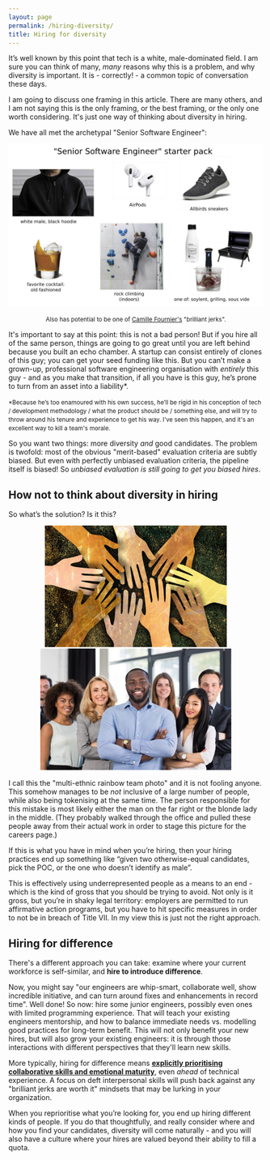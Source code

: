 ```yaml
---
layout: page
permalink: /hiring-diversity/
title: Hiring for diversity
---
```


It’s well known by this point that tech is a white, male-dominated field. I am sure you can think of many, _many_ reasons why this is a problem, and why diversity is important. It is - correctly! - a common topic of conversation these days.

I am going to discuss one framing in this article. There are many others, and I am not saying this is the only framing, or the best framing, or the only one worth considering. It's just one way of thinking about diversity in hiring.

We have all met the archetypal "Senior Software Engineer":

<div align="center">
<img style="" src="/images/sse_starterpack.jpg" width="800" alt='The senior software engineer stereotype: white male, black hoodie, Allbird sneakers, airpods, old fashioned cocktail, rock climbing, and one of grilling, sous vide, or Soylent.'>
<p><small>Also has potential to be one of <a href="https://www.goodreads.com/book/show/33369254-the-manager-s-path">Camille Fournier's</a> "brilliant jerks".</small></p>
</div>


It's important to say at this point: this is not a bad person! But if you hire all of the same person, things are going to go great until you are left behind because you built an echo chamber. A startup can consist entirely of clones of this guy; you can get your seed funding like this. But you can’t make a grown-up, professional software engineering organisation with _entirely_ this guy - and as you make that transition, if all you have is this guy, he’s prone to turn from an asset into a liability*.

<small>*Because he’s too enamoured with his own success, he’ll be rigid in his conception of tech / development methodology / what the product should be / something else, and will try to throw around his tenure and experience to get his way. I've seen this happen, and it's an excellent way to kill a team's morale.</small>

So you want two things: more diversity _and_ good candidates. The problem is twofold: most of the obvious "merit-based" evaluation criteria are subtly biased. But even with perfectly unbiased evaluation criteria, the pipeline itself is biased! So _unbiased evaluation is still going to get you biased hires_.

## How not to think about diversity in hiring

So what’s the solution? Is it this?

<div align="center">
<img style="" src="/images/diversity_hands.jpg" height="240">
<img style="" src="/images/corporate_diversity.jpg" height="240">
</div>

I call this the "multi-ethnic rainbow team photo" and it is not fooling anyone. This somehow manages to be _not_ inclusive of a large number of people, while also being tokenising at the same time. The person responsible for this mistake is most likely either the man on the far right or the blonde lady in the middle. (They probably walked through the office and pulled these people away from their actual work in order to stage this picture for the careers page.)

If this is what you have in mind when you’re hiring, then your hiring practices end up something like “given two otherwise-equal candidates, pick the POC, or the one who doesn’t identify as male”.

This is effectively using underrepresented people as a means to an end - which is the kind of gross that you should be trying to avoid. Not only is it gross, but you’re in shaky legal territory: employers are permitted to run affirmative action programs, but you have to hit specific measures in order to not be in breach of Title VII. In my view this is just not the right approach.

## Hiring for difference

There's a different approach you can take: examine where your current workforce is self-similar, and **hire to introduce difference**.

Now, you might say "our engineers are whip-smart, collaborate well, show incredible initiative, and can turn around fixes and enhancements in record time". Well done! So now: hire some junior engineers, possibly even ones with limited programming experience. That will teach your existing engineers mentorship, and how to balance immediate needs vs. modelling good practices for long-term benefit. This will not only benefit your new hires, but will also grow your existing engineers: it is through those interactions with different perspectives that they'll learn new skills.

More typically, hiring for difference means [**explicitly prioritising collaborative skills and emotional maturity**](/levels), even _ahead_ of technical experience. A focus on deft interpersonal skills will push back against any "brilliant jerks are worth it" mindsets that may be lurking in your organization.

When you reprioritise what you’re looking for, you end up hiring different kinds of people. If you do that thoughtfully, and really consider where and how you find your candidates, diversity will come naturally - and you will also have a culture where your hires are valued beyond their ability to fill a quota.